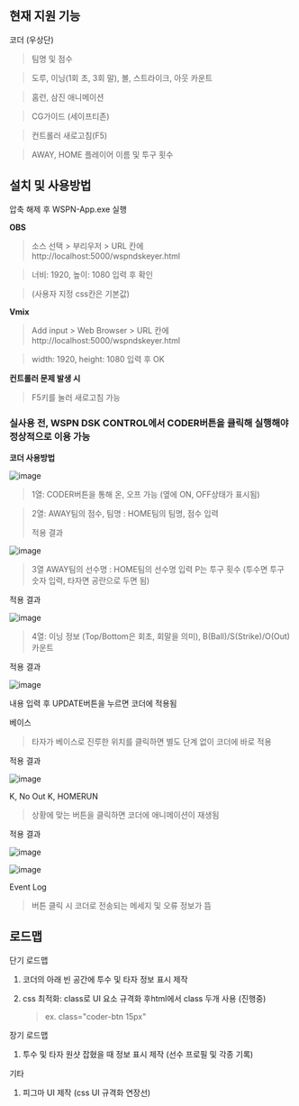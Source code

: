## **현재 지원 기능**

코더 (우상단)

> 팀명 및 점수

> 도루, 이닝(1회 초, 3회 말), 볼, 스트라이크, 아웃 카운트

> 홈런, 삼진 애니메이션

> CG가이드 (세이프티존)

> 컨트롤러 새로고침(F5)

> AWAY, HOME 플레이어 이름 및 투구 횟수

## **설치 및 사용방법**

압축 해제 후 WSPN-App.exe 실행

**OBS**

> 소스 선택 > 부리우저 > URL 칸에 http://localhost:5000/wspndskeyer.html

> 너비: 1920, 높이: 1080 입력 후 확인

> (사용자 지정 css칸은 기본값)

**Vmix**

> Add input > Web Browser > URL 칸에 http://localhost:5000/wspndskeyer.html

> width: 1920, height: 1080 입력 후 OK

**컨트롤러 문제 발생 시**

> F5키를 눌러 새로고침 가능

### **실사용 전, WSPN DSK CONTROL에서 CODER버튼을 클릭해 실행해야 정상적으로 이용 가능**

**코더 사용방법**

![image](https://github.com/user-attachments/assets/e623e97f-d915-4292-bb50-9040c04a5cc7)



> 1열: CODER버튼을 통해 온, 오프 가능 (옆에 ON, OFF상태가 표시됨)

> 2열: AWAY팀의 점수, 팀명 : HOME팀의 팀명, 점수 입력
>
> 적용 결과

![image](https://github.com/user-attachments/assets/e1dbbaa8-a7f1-49b2-a3b5-5ec5720738a6)

> 3열 AWAY팀의 선수명 : HOME팀의 선수명 입력 P는 투구 횟수 (투수면 투구 숫자 입력, 타자면 공란으로 두면 됨)

적용 결과

![image](https://github.com/user-attachments/assets/fb4febed-238f-4aaf-b689-401d7f581b34)

> 4열: 이닝 정보 (Top/Bottom은 회초, 회말을 의미), B(Ball)/S(Strike)/O(Out) 카운트

적용 결과

![image](https://github.com/user-attachments/assets/3b5d49d9-549c-4fb0-afed-3eb1947b77f0)

내용 입력 후 UPDATE버튼을 누르면 코더에 적용됨

베이스

> 타자가 베이스로 진루한 위치를 클릭하면 별도 단계 없이 코더에 바로 적용

적용 결과

![image](https://github.com/user-attachments/assets/72b0f0d3-6c11-48f9-a030-0902771b5ca5)


K, No Out K, HOMERUN

> 상황에 맞는 버튼을 클릭하면 코더에 애니메이션이 재생됨

적용 결과

![image](https://github.com/user-attachments/assets/184773d0-7a13-4334-a367-c4302dc3106e)

![image](https://github.com/user-attachments/assets/3d630db8-7302-412c-8fd5-83ff9bb0fd08)


Event Log

> 버튼 클릭 시 코더로 전송되는 메세지 및 오류 정보가 뜸

## 로드맵
단기 로드맵
1. 코더의 아래 빈 공간에 투수 및 타자 정보 표시 제작
2. css 최적화: class로 UI 요소 규격화 후html에서 class 두개 사용 (진행중)

   > ex. class="coder-btn 15px"


장기 로드맵
1. 투수 및 타자 원샷 잡혔을 때 정보 표시 제작 (선수 프로필 및 각종 기록)


기타
1. 피그마 UI 제작 (css UI 규격화 연장선)
